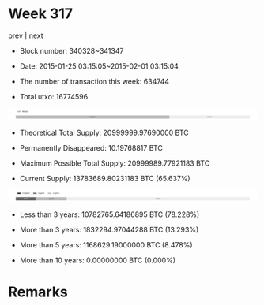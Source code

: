 # Week 317

[prev](week0316.md) | [next](week0318.md)

- Block number: 340328~341347

- Date: 2015-01-25 03:15:05~2015-02-01 03:15:04

- The number of transaction this week: 634744

- Total utxo: 16774596

![](../images/mined_week0317.png)

- Theoretical Total Supply: 20999999.97690000 BTC

- Permanently Disappeared: 10.19768817 BTC

- Maximum Possible Total Supply: 20999989.77921183 BTC

- Current Supply: 13783689.80231183 BTC (65.637%)

![](../images/year_week0317.png)


- Less than 3 years: 10782765.64186895 BTC (78.228%)

- More than 3 years: 1832294.97044288 BTC (13.293%)

- More than 5 years: 1168629.19000000 BTC (8.478%)

- More than 10 years: 0.00000000 BTC (0.000%)

# Remarks

